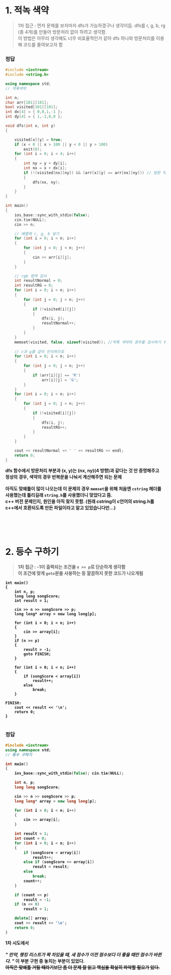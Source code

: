 # 1. 적녹 색약
> 1차 접근 : 먼저 문제를 보자마자 dfs가 가능하겠구나 생각이듬. dfs를 r, g, b, rg (총 4개)를 만들어 방문처리 없이 하려고 생각함. 
> <br> 
> 이 방법은 아무리 생각해도 너무 비효율적인거 같아 dfs 하나와 방문처리를 이용해 코드를 줄여보고자 함

### 정답

```cpp
#include <iostream>
#include <string.h>

using namespace std;
// 적록색약

int n;
char arr[101][101];
bool visited[101][101];
int dx[4] = { 0,0,1,-1 };
int dy[4] = { 1,-1,0,0 };

void dfs(int x, int y)
{

	visited[x][y] = true;
	if (x < 0 || x > 100 || y < 0 || y > 100)
		exit(0);
	for (int i = 0; i < 4; i++)
	{
		int ny = y + dy[i];
		int nx = x + dx[i];
		if (!(visited[nx][ny]) && (arr[x][y] == arr[nx][ny])) // 방문 하지 않았고, 먼저 값과 값이 같다면 dfs
		{
			dfs(nx, ny);
		}
	}
}

int main()
{
	ios_base::sync_with_stdio(false);
	cin.tie(NULL);
	cin >> n;

	// 배열에 r, g, b 넣기
	for (int i = 0; i < n; i++)
	{
		for (int j = 0; j < n; j++)
		{
			cin >> arr[i][j];
		}
	}

	// rgb 영역 검사
	int resultNormal = 0;
	int resultRG = 0;
	for (int i = 0; i < n; i++)
	{
		for (int j = 0; j < n; j++)
		{
			if (!visited[i][j])
			{
				dfs(i, j);
				resultNormal++;
			}
		}
	}
	memset(visited, false, sizeof(visited)); //적록 색약의 경우를 검사하기 위해 앞서 방문 처리해 준걸 초기화
	
	// r과 g를 같이 인식하므로 
	for (int i = 0; i < n; i++)
	{
		for (int j = 0; j < n; j++)
		{
			if (arr[i][j] == 'R')
				arr[i][j] = 'G';
		}
	}
	for (int i = 0; i < n; i++)
	{
		for (int j = 0; j < n; j++)
		{
			if (!visited[i][j])
			{
				dfs(i, j);
				resultRG++;
			}
		}
	}

	cout << resultNormal << ' ' << resultRG << endl;
	return 0;
}
```
<b> dfs 함수에서 방문처리 부분과 (x, y)는 (nx, ny)(4 방향)과 같다는 것 만 증명해주고 <br>
정상의 경우, 색약의 경우 반복문을 나눠서 계산해주면 되는 문제
<br><br>
<b> 아직도 맞왜틀이 많이 나오는데 이 문제의 경우 `memset`을 위해 처음엔 `cstring` 헤더를 사용했는데 틀리길래 `string.h`를 사용했더니 맞았다고 뜸. 
	<br> c++ 버전 문제인지, 원인을 아직 찾지 못함. (원래 cstring이 c언어의 string.h를 c++에서 호환되도록 만든 파일이라고 알고 있었습니다만...)
<br><br><br><br><br>

# 2. 등수 구하기
> 1차 접근 : -1이 출력되는 조건을 `n >= p`로 단순하게 생각함
> <br> 
> 이 조건에 맞게 `goto`문을 사용하는 등 깔끔하지 못한 코드가 나오게됨
	
```{.no-highlight}
int main()
{
	int n, p;
	long long songScore;
	int result = 1;

	cin >> n >> songScore >> p;
	long long* array = new long long[p];

	for (int i = 0; i < n; i++)
	{
		cin >> array[i];
	}
	if (n >= p)
	{
		result = -1;
		goto FINISH;
	}

	for (int i = 0; i < n; i++)
	{
		if (songScore < array[i])
			result++;
		else
			break;
	}

FINISH:
	cout << result << '\n';
	return 0;
}
	
```
	
### 정답
```cpp
#include <iostream>
using namespace std;
// 등수 구하기

int main()
{
	ios_base::sync_with_stdio(false); cin.tie(NULL);

	int n, p;
	long long songScore;

	cin >> n >> songScore >> p;
	long long* array = new long long[p];

	for (int i = 0; i < n; i++)
	{
		cin >> array[i];
	}

	int result = 1;
	int count = 0;
	for (int i = 0; i < n; i++)
	{
		if (songScore < array[i])
			result++;
		else if (songScore == array[i])
			result = result;
		else
			break;
		count++; 
	}

	if (count == p) 
		result = -1;
	if (n == 0)
		result = 1;

	delete[] array;
	cout << result << '\n';
	return 0;
}	
```
<b> 1차 시도에서
<br><br>
<em>" 만약, 랭킹 리스트가 꽉 차있을 때, 새 점수가 이전 점수보다 더 좋을 때만 점수가 바뀐다. "</em> 이 부분 구현 중 놓치는 부분이 있었다.
<br>
</b>
<strike>아직은 맞왜틀 거릴 때라기보단 좀 더 문제 잘 읽고 핵심을 확실히 파악할 필요가 있다.</strike>
<br><br><br><br><br>
